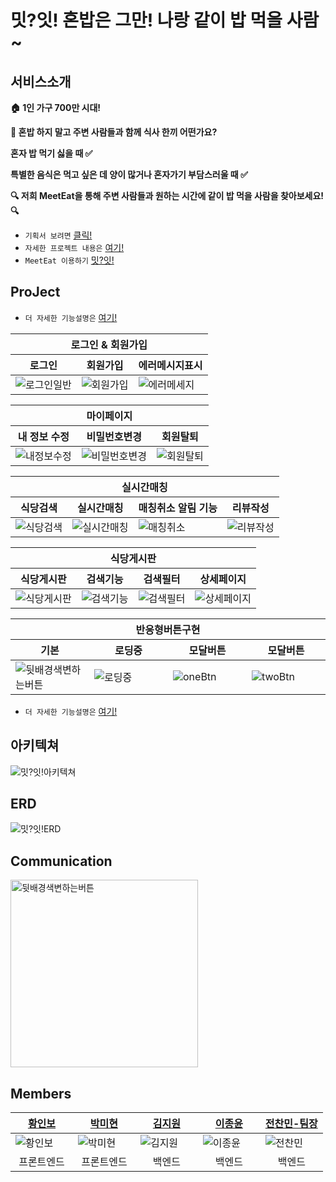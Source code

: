 # 밋?잇! 혼밥은 그만! 나랑 같이 밥 먹을 사람~

## 서비스소개
**🏠 1인 가구 700만 시대!** 

**🥘 혼밥 하지 말고 주변 사람들과 함께 식사 한끼 어떤가요?**

**혼자 밥 먹기 싫을 때 ✅**

**특별한 음식은 먹고 싶은 데 양이 많거나 혼자가기 부담스러울 때 ✅**

**🔍 저희 MeetEat을 통해 주변 사람들과 원하는 시간에 같이 밥 먹을 사람을 찾아보세요! 🔍**
- `기획서 보려면` [클릭!](https://www.notion.so/1823f2c98c7380e1a0c1fd84ca8ea170)
- `자세한 프로젝트 내용은` [여기!](https://www.notion.so/1863f2c98c7380a19364cbd8ad3479ea)
- `MeetEat 이용하기` [밋?잇!](https://meet--eat.com/)

## ProJect
- `더 자세한 기능설명은` [여기!](https://www.notion.so/1863f2c98c7380a19364cbd8ad3479ea)

<table align="center">
  <thead>
    <tr>
      <th colspan="3">로그인 & 회원가입</th>
    </tr>
    <tr>
      <th align="center">로그인</th>
      <th align="center">회원가입</th>
      <th align="center">에러메시지표시</th>
    </tr>
  </thead>
  <tbody>
    <tr>
      <td><img src="https://github.com/user-attachments/assets/6361d54b-37ba-40c8-80ba-e0e4de6d5d59" alt="로그인일반"></td>
      <td><img src="https://github.com/user-attachments/assets/707ae956-9b68-47d1-9962-ced8e25d3453" alt="회원가입"></td>
      <td><img src="https://github.com/user-attachments/assets/5158eb98-2900-4bfd-825a-d4957994cd25" alt="에러메세지"></td>
    </tr>
  </tbody>
</table>
<table align="center">
  <thead>
    <tr>
      <th colspan="3">마이페이지</th>
    </tr>
    <tr>
      <th>내 정보 수정</th>
      <th>비밀번호변경</th>
      <th>회원탈퇴</th>
    </tr>
  </thead>
  <tbody>
    <tr>
      <td><img src="https://github.com/user-attachments/assets/05203a72-1029-4062-8593-d6b4af99e53d" alt="내정보수정"></td>
      <td><img src="https://github.com/user-attachments/assets/e5dc4392-99de-4304-999c-49957d1bef8b" alt="비밀번호변경"></td>
      <td><img src="https://github.com/user-attachments/assets/91ed9bec-73ee-44e5-9d58-9141e52e4ab4" alt="회원탈퇴"></td>
    </tr>
  </tbody>
</table>
<table align="center">
  <thead>
    <tr>
      <th colspan="4">실시간매칭</th>
    </tr>
    <tr>
      <th>식당검색</th>
      <th>실시간매칭</th>
      <th>매칭취소 알림 기능</th>
      <th>리뷰작성</th>
    </tr>
  </thead>
  <tbody>
    <tr>
      <td><img src="https://github.com/user-attachments/assets/986639e2-73c4-4fa9-a2de-062967636f0d" alt="식당검색"></td>
      <td><img src="https://github.com/user-attachments/assets/f40cbb94-15c4-4b18-afb1-12d85bdb7478" alt="실시간매칭"></td>
      <td><img src="https://github.com/user-attachments/assets/744e49b4-81fb-4403-ad5c-5a2567348444" alt="매칭취소"></td>
      <td><img src="https://github.com/user-attachments/assets/41b1b6dc-3a99-4471-a55f-0697d9f55722" alt="리뷰작성"></td>
    </tr>
  </tbody>
</table>
<table align="center">
  <thead>
    <tr>
      <th colspan="4">식당게시판</th>
    </tr>
    <tr>
      <th>식당게시판</th>
      <th>검색기능</th>
      <th>검색필터</th>
      <th>상세페이지</th>
    </tr>
  </thead>
  <tbody>
    <tr>
      <td><img src="https://github.com/user-attachments/assets/9ec78500-3439-4a60-8c53-fef8141ff563" alt="식당게시판"></td>
      <td><img src="https://github.com/user-attachments/assets/2a506206-b691-46c7-a834-7b063f4beddf" alt="검색기능"></td>
      <td><img src="https://github.com/user-attachments/assets/41ad8efa-94d6-471c-87c4-a6f9507e0b0e" alt="검색필터"></td>
      <td><img src="https://github.com/user-attachments/assets/b89bda61-ff51-4570-94ee-5e48f62e3f6b" alt="상세페이지"></td>
    </tr>
  </tbody>
</table>
<table align="center">
  <thead>
    <tr>
      <th colspan="4">반응형버튼구현</th>
    </tr>
    <tr>
      <th>기본</th>
      <th>로딩중</th>
      <th>모달버튼</th>
      <th>모달버튼</th>
    </tr>
  </thead>
  <tbody>
    <tr>
      <td width="25%"><img src="https://github.com/user-attachments/assets/9d284135-b7f3-4b12-bbfe-0f9fa07e8071" alt="뒷배경색변하는버튼"></td>
      <td width="25%"><img src="https://github.com/user-attachments/assets/6b627e57-55ba-41ee-a69e-8107495567ac" alt="로딩중"></td>
      <td width="25%"><img src="https://github.com/user-attachments/assets/eac8ba3c-801b-4f47-a75a-c4abb926fb87" alt="oneBtn"></td>
      <td width="25%"><img src="https://github.com/user-attachments/assets/fcacdfd5-f335-4e13-b953-2eca6de8e21c" alt="twoBtn"></td>
    </tr>
  </tbody>
</table>

- `더 자세한 기능설명은` [여기!](https://www.notion.so/1863f2c98c7380a19364cbd8ad3479ea)

## 아키텍쳐

![밋?잇!아키텍쳐](https://github.com/user-attachments/assets/3568743d-3c8b-46fe-bda0-7ef0f2c535e4)

## ERD

![밋?잇!ERD](https://github.com/user-attachments/assets/eb72737b-6d43-4632-8edb-e95935b689f6)

## Communication

<img src="https://github.com/user-attachments/assets/4ac9dfe6-c228-43c0-90db-a87c8f1ff514" alt="뒷배경색변하는버튼" width="300px">

## Members
<table align="center">
  <thead>
    <tr>
      <th><a href="https://github.com/inging-bo">황인보</a></th>
      <th><a href="https://github.com/parkmihyunn">박미현</a></th>
      <th><a href="https://github.com/g1923">김지원</a></th>
      <th><a href="https://github.com/yoon627">이종윤</a></th>
      <th><a href="https://github.com/chanmin01">전찬민-팀장</a></th>
    </tr>
  </thead>
  <tbody>
    <tr>
      <td width="20%"><img src="https://avatars.githubusercontent.com/u/174303095?v=4" alt="황인보"></td>
      <td width="20%"><img src="https://avatars.githubusercontent.com/u/56717514?v=4" alt="박미현"></td>
      <td width="20%"><img src="https://avatars.githubusercontent.com/u/81660164?v=4" alt="김지원"></td>
      <td width="20%"><img src="https://avatars.githubusercontent.com/u/93231975?v=4" alt="이종윤"></td>
      <td width="20%"><img src="https://avatars.githubusercontent.com/u/68585373?v=4" alt="전찬민"></td>
    </tr>
    <tr>
      <td align="center">프론트엔드</td>
      <td align="center">프론트엔드</td>
      <td align="center">백엔드</td>
      <td align="center">백엔드</td>
      <td align="center">백엔드</td>
    </tr>
  </tbody>
</table>
